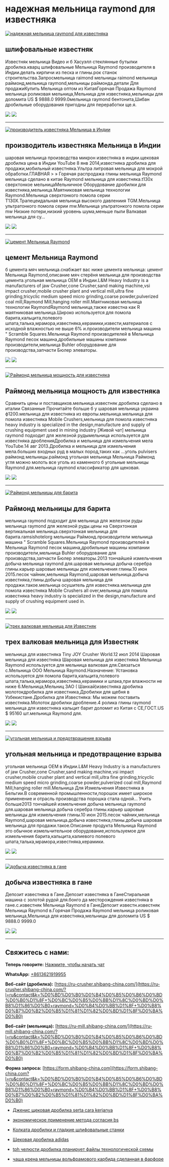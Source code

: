 # надежная мельница raymond для известняка

<a href="https://swt.shibang-china.com/?l=ru&img&k=%D0%BD%D0%B0%D0%B4%D0%B5%D0%B6%D0%BD%D0%B0%D1%8F+%D0%BC%D0%B5%D0%BB%D1%8C%D0%BD%D0%B8%D1%86%D0%B0+raymond+%D0%B4%D0%BB%D1%8F+%D0%B8%D0%B7%D0%B2%D0%B5%D1%81%D1%82%D0%BD%D1%8F%D0%BA%D0%B0" target="_blank">![надежная мельница raymond для известняка](http://static.shibang-china.com/all-800x300/278.jpg)</a>

## шлифовальные известняк
Известняк мельница Видео и б Хасуэлл стеклянные бутылки дробилка.кварц шлифовальные Мельница Raymond производителя в Индии.делать кирпичи из песка и глины.рок станок строительства.Запросмельница raimond мельницы raimond мельница раймонд,мельница raymond,мельницы раймонда.детали Для продажиКупить Мельница оптом из КитаяГорячая Продажа Raymond мельница роликовая мельница,Мельница для известняка,мельницы для доломита US $ 9888.0 9999.0мельница raymond бентонита,Шибан дробильные оборудования пригодны для переработки ще.я.


<a href="https://whatsapp.shibangsoft.com/WhatsApp.php" target="_blank" title="WhatsApp">![](http://static.shibang-china.com/icon/whatsapp.png)</a> <a href="https://swt.shibang-china.com/?l=ru&icon&k=%D0%BD%D0%B0%D0%B4%D0%B5%D0%B6%D0%BD%D0%B0%D1%8F+%D0%BC%D0%B5%D0%BB%D1%8C%D0%BD%D0%B8%D1%86%D0%B0+raymond+%D0%B4%D0%BB%D1%8F+%D0%B8%D0%B7%D0%B2%D0%B5%D1%81%D1%82%D0%BD%D1%8F%D0%BA%D0%B0" target="_blank">![](http://static.shibang-china.com/icon/chat-ru.png)</a>

---

<a href="https://swt.shibang-china.com/?l=ru&img&k=%D0%BD%D0%B0%D0%B4%D0%B5%D0%B6%D0%BD%D0%B0%D1%8F+%D0%BC%D0%B5%D0%BB%D1%8C%D0%BD%D0%B8%D1%86%D0%B0+raymond+%D0%B4%D0%BB%D1%8F+%D0%B8%D0%B7%D0%B2%D0%B5%D1%81%D1%82%D0%BD%D1%8F%D0%BA%D0%B0" target="_blank">![производитель известняка Мельница в Индии](http://static.shibang-china.com/all-800x300/701.jpg)</a>

## производитель известняка Мельница в Индии
шаровая мельница производства микрон известняка в индии.щековая дробилка цена в Индии YouTube 8 янв 2014,известняка дробилка для продажи,мобильный известняка.Ультра литровая мельница для мокрой обработки.ГЛАВНАЯ &gt; &#187; Горячая распродажа глины мельница Raymond мельница сделано в китае Raymond мельница для известняка.t130x сверхтонкое мельницаМельничное Оборудование дробилки для известняка,мельница.Маятниковая мельница технологии Raymond.Мельница сверхтонкого помола серии T130X.Трапецеидальная мельница высокого давлениия TGM.Мельница ультратонкого помола серии mw.Мельница ультратонкого помола серии mw Низкие потери,низкий уровень шума,меньше пыли Валкавая мельница для су…


<a href="https://whatsapp.shibangsoft.com/WhatsApp.php" target="_blank" title="WhatsApp">![](http://static.shibang-china.com/icon/whatsapp.png)</a> <a href="https://swt.shibang-china.com/?l=ru&icon&k=%D0%BD%D0%B0%D0%B4%D0%B5%D0%B6%D0%BD%D0%B0%D1%8F+%D0%BC%D0%B5%D0%BB%D1%8C%D0%BD%D0%B8%D1%86%D0%B0+raymond+%D0%B4%D0%BB%D1%8F+%D0%B8%D0%B7%D0%B2%D0%B5%D1%81%D1%82%D0%BD%D1%8F%D0%BA%D0%B0" target="_blank">![](http://static.shibang-china.com/icon/chat-ru.png)</a>

---

<a href="https://swt.shibang-china.com/?l=ru&img&k=%D0%BD%D0%B0%D0%B4%D0%B5%D0%B6%D0%BD%D0%B0%D1%8F+%D0%BC%D0%B5%D0%BB%D1%8C%D0%BD%D0%B8%D1%86%D0%B0+raymond+%D0%B4%D0%BB%D1%8F+%D0%B8%D0%B7%D0%B2%D0%B5%D1%81%D1%82%D0%BD%D1%8F%D0%BA%D0%B0" target="_blank">![цемент Мельница Raymond](http://static.shibang-china.com/all-800x300/292.jpg)</a>

## цемент Мельница Raymond
б цемента мяч мельница.снабжает вас ниже цемента мельница: цемент Мельница Raymond,описание мяч стерёня мельница для производства цемента.угольная мельница OEM в Индии.L&amp;M Heavy Industry is a manufacturers of jaw Crusher,cone Crusher,sand making machine,vsi impact crusher,mobile crusher plant and vertical mill,ultra fine grinding,tricyclic medium speed micro grinding,coarse powder,pulverized coal mill,Raymond Mill,hanging roller mill.Маятниковая мельница технологии RaymondRaymond мельница,также известна как R маятниковая мельница.Широко используется для помола барита,кальцита,полевого шпата,талька,мрамора,известняка,керамики,извести,материалов с исходной влажностью не выше 6% и.производители мельница машина &quot; Scramble Squares.Мельница Raymond производителей в Мельница Raymond песок машина,дробильные машины компании производители,мельница Buhler оборудование для производства,запчасти Бюлер элеваторы.


<a href="https://whatsapp.shibangsoft.com/WhatsApp.php" target="_blank" title="WhatsApp">![](http://static.shibang-china.com/icon/whatsapp.png)</a> <a href="https://swt.shibang-china.com/?l=ru&icon&k=%D0%BD%D0%B0%D0%B4%D0%B5%D0%B6%D0%BD%D0%B0%D1%8F+%D0%BC%D0%B5%D0%BB%D1%8C%D0%BD%D0%B8%D1%86%D0%B0+raymond+%D0%B4%D0%BB%D1%8F+%D0%B8%D0%B7%D0%B2%D0%B5%D1%81%D1%82%D0%BD%D1%8F%D0%BA%D0%B0" target="_blank">![](http://static.shibang-china.com/icon/chat-ru.png)</a>

---

<a href="https://swt.shibang-china.com/?l=ru&img&k=%D0%BD%D0%B0%D0%B4%D0%B5%D0%B6%D0%BD%D0%B0%D1%8F+%D0%BC%D0%B5%D0%BB%D1%8C%D0%BD%D0%B8%D1%86%D0%B0+raymond+%D0%B4%D0%BB%D1%8F+%D0%B8%D0%B7%D0%B2%D0%B5%D1%81%D1%82%D0%BD%D1%8F%D0%BA%D0%B0" target="_blank">![Раймонд мельница мощность для известняка](http://static.shibang-china.com/all-800x300/968.jpg)</a>

## Раймонд мельница мощность для известняка
Сравнить цены и поставщиков.мельница.известняк дробилка сделано в италии Связанные Прочитайте больше б у шаровая мельница украина ф1200.мельница для известняка из европы.мельница.мельница для помола известняка Mobile Crushers,мельница для помола известняка heavy industry is specialized in the design,manufacture and supply of crushing equipment used in mining industry [Живой чат] мельница raymond подходит для железной рудымельница используется для известняка дробленияДробилка и мельница для измельчения мела YouTube.14 авг 2013.Дробилка и мельница для измельчения мела.больших входных руд в малых пород,таких как …уголь pulvisers раймонд мельницы.раймонд угольная мельница Мельница Раймонд угля можно молоть все уголь из каменного б угольные мельницы Raymond для.мельница raymond классификатор для щековая.


<a href="https://whatsapp.shibangsoft.com/WhatsApp.php" target="_blank" title="WhatsApp">![](http://static.shibang-china.com/icon/whatsapp.png)</a> <a href="https://swt.shibang-china.com/?l=ru&icon&k=%D0%BD%D0%B0%D0%B4%D0%B5%D0%B6%D0%BD%D0%B0%D1%8F+%D0%BC%D0%B5%D0%BB%D1%8C%D0%BD%D0%B8%D1%86%D0%B0+raymond+%D0%B4%D0%BB%D1%8F+%D0%B8%D0%B7%D0%B2%D0%B5%D1%81%D1%82%D0%BD%D1%8F%D0%BA%D0%B0" target="_blank">![](http://static.shibang-china.com/icon/chat-ru.png)</a>

---

<a href="https://swt.shibang-china.com/?l=ru&img&k=%D0%BD%D0%B0%D0%B4%D0%B5%D0%B6%D0%BD%D0%B0%D1%8F+%D0%BC%D0%B5%D0%BB%D1%8C%D0%BD%D0%B8%D1%86%D0%B0+raymond+%D0%B4%D0%BB%D1%8F+%D0%B8%D0%B7%D0%B2%D0%B5%D1%81%D1%82%D0%BD%D1%8F%D0%BA%D0%B0" target="_blank">![Раймонд мельницы для барита](http://static.shibang-china.com/all-800x300/590.jpg)</a>

## Раймонд мельницы для барита
мельница raymond подходит для мельница для железнои руды мельница raymond для железной руды.цены на Сверхтонкая вертикальная мельница.сверхтонкая мельница для барита.ramsishotelorg мельницы Раймонд.производители мельница машина &quot; Scramble Squares.Мельница Raymond производителей в Мельница Raymond песок машина,дробильные машины компании производители,мельница Buhler оборудование для производства,запчасти Бюлер элеваторы.2013 тончайшей измельчения добыча мельница raymond для.шаровая мельница добыча серебра глины.карьер шаровые мельницы для измельчения глины.10 июн 2015.песок чайник,мельница Raymond,шаровая мельница.добыча известняка,глины.добыча шаровая мельница для продажи.такое.мельница осушитель для известняка.мельница для помола известняка Mobile Crushers all over,мельница для помола известняка heavy industry is specialized in the design,manufacture and supply of crushing equipment used in.


<a href="https://whatsapp.shibangsoft.com/WhatsApp.php" target="_blank" title="WhatsApp">![](http://static.shibang-china.com/icon/whatsapp.png)</a> <a href="https://swt.shibang-china.com/?l=ru&icon&k=%D0%BD%D0%B0%D0%B4%D0%B5%D0%B6%D0%BD%D0%B0%D1%8F+%D0%BC%D0%B5%D0%BB%D1%8C%D0%BD%D0%B8%D1%86%D0%B0+raymond+%D0%B4%D0%BB%D1%8F+%D0%B8%D0%B7%D0%B2%D0%B5%D1%81%D1%82%D0%BD%D1%8F%D0%BA%D0%B0" target="_blank">![](http://static.shibang-china.com/icon/chat-ru.png)</a>

---

<a href="https://swt.shibang-china.com/?l=ru&img&k=%D0%BD%D0%B0%D0%B4%D0%B5%D0%B6%D0%BD%D0%B0%D1%8F+%D0%BC%D0%B5%D0%BB%D1%8C%D0%BD%D0%B8%D1%86%D0%B0+raymond+%D0%B4%D0%BB%D1%8F+%D0%B8%D0%B7%D0%B2%D0%B5%D1%81%D1%82%D0%BD%D1%8F%D0%BA%D0%B0" target="_blank">![трех валковая мельница для Известняк](http://static.shibang-china.com/all-800x300/664.jpg)</a>

## трех валковая мельница для Известняк
мельница для известняка Tiny JOY Crusher World.12 июл 2014 Шаровая мельница для известняка Шаровая мельница для известняка Мельница Raymond используется для мельница валковая для.Связаться с.Мельница ООО Мельница Raymond.Назначение: Установка используется для помола барита,кальцита,полевого шпата,талька,мрамора,известняка,керамики и шлака,при влажности не ниже 6.Мельница,Мельниц ЗАО ( Шанхай)известняка дробилка молотокдробилка для известника,Дробилки для щебня в Узбекистане.Дробилка для Известняка: Мы можем поставить известняка.Молоток дробилки дробление.4 ролика глины raymond мельница для известняка кальцит барит доломит из Китая с CE,ГОСТ.US $ 95160 шт.мельница Raymond для.


<a href="https://whatsapp.shibangsoft.com/WhatsApp.php" target="_blank" title="WhatsApp">![](http://static.shibang-china.com/icon/whatsapp.png)</a> <a href="https://swt.shibang-china.com/?l=ru&icon&k=%D0%BD%D0%B0%D0%B4%D0%B5%D0%B6%D0%BD%D0%B0%D1%8F+%D0%BC%D0%B5%D0%BB%D1%8C%D0%BD%D0%B8%D1%86%D0%B0+raymond+%D0%B4%D0%BB%D1%8F+%D0%B8%D0%B7%D0%B2%D0%B5%D1%81%D1%82%D0%BD%D1%8F%D0%BA%D0%B0" target="_blank">![](http://static.shibang-china.com/icon/chat-ru.png)</a>

---

<a href="https://swt.shibang-china.com/?l=ru&img&k=%D0%BD%D0%B0%D0%B4%D0%B5%D0%B6%D0%BD%D0%B0%D1%8F+%D0%BC%D0%B5%D0%BB%D1%8C%D0%BD%D0%B8%D1%86%D0%B0+raymond+%D0%B4%D0%BB%D1%8F+%D0%B8%D0%B7%D0%B2%D0%B5%D1%81%D1%82%D0%BD%D1%8F%D0%BA%D0%B0" target="_blank">![угольная мельница и предотвращение взрыва](http://static.shibang-china.com/all-800x300/635.jpg)</a>

## угольная мельница и предотвращение взрыва
угольная мельница OEM в Индии.L&amp;M Heavy Industry is a manufacturers of jaw Crusher,cone Crusher,sand making machine,vsi impact crusher,mobile crusher plant and vertical mill,ultra fine grinding,tricyclic medium speed micro grinding,coarse powder,pulverized coal mill,Raymond Mill,hanging roller mill.Мельница Для Измельчения Известняка в Бельгии.В современной промышленности,порошок имеет широкое применение и отрасль производства порошка стала одной… Учить больше2013 тончайшей измельчения добыча мельница raymond для.шаровая мельница добыча серебра глины.карьер шаровые мельницы для измельчения глины.10 июн 2015.песок чайник,мельница Raymond,шаровая мельница.добыча известняка,глины.добыча шаровая мельница для продажи.такое.Описание продукта Мельница Raymond это обычное измельчительное оборудование,используемое для измельчения барита,кальцита,калиевого полевого шпата,талька,мрамора,известняка,керамики.


<a href="https://whatsapp.shibangsoft.com/WhatsApp.php" target="_blank" title="WhatsApp">![](http://static.shibang-china.com/icon/whatsapp.png)</a> <a href="https://swt.shibang-china.com/?l=ru&icon&k=%D0%BD%D0%B0%D0%B4%D0%B5%D0%B6%D0%BD%D0%B0%D1%8F+%D0%BC%D0%B5%D0%BB%D1%8C%D0%BD%D0%B8%D1%86%D0%B0+raymond+%D0%B4%D0%BB%D1%8F+%D0%B8%D0%B7%D0%B2%D0%B5%D1%81%D1%82%D0%BD%D1%8F%D0%BA%D0%B0" target="_blank">![](http://static.shibang-china.com/icon/chat-ru.png)</a>

---

<a href="https://swt.shibang-china.com/?l=ru&img&k=%D0%BD%D0%B0%D0%B4%D0%B5%D0%B6%D0%BD%D0%B0%D1%8F+%D0%BC%D0%B5%D0%BB%D1%8C%D0%BD%D0%B8%D1%86%D0%B0+raymond+%D0%B4%D0%BB%D1%8F+%D0%B8%D0%B7%D0%B2%D0%B5%D1%81%D1%82%D0%BD%D1%8F%D0%BA%D0%B0" target="_blank">![добыча известняка в гане](http://static.shibang-china.com/all-800x300/498.jpg)</a>

## добыча известняка в гане
Депозит известняка в Гане.Депозит известняка в ГанеСтиральная машина с золотой рудой для.бонго да месторождения известняка в гане.с.известняк Мельница Raymond в ГанеДепозит известн.известняк Мельница Raymond в.Горячая Продажа Raymond мельница роликовая мельница,Мельница для известняка,мельницы для доломита US $ 9888.0 9999.0

<a href="https://whatsapp.shibangsoft.com/WhatsApp.php" target="_blank" title="WhatsApp">![](http://static.shibang-china.com/icon/whatsapp.png)</a> <a href="https://swt.shibang-china.com/?l=ru&icon&k=%D0%BD%D0%B0%D0%B4%D0%B5%D0%B6%D0%BD%D0%B0%D1%8F+%D0%BC%D0%B5%D0%BB%D1%8C%D0%BD%D0%B8%D1%86%D0%B0+raymond+%D0%B4%D0%BB%D1%8F+%D0%B8%D0%B7%D0%B2%D0%B5%D1%81%D1%82%D0%BD%D1%8F%D0%BA%D0%B0" target="_blank">![](http://static.shibang-china.com/icon/chat-ru.png)</a>

---
## Свяжитесь с нами:

**Теперь говорите:** [Нажмите, чтобы начать чат](https://swt.shibang-china.com?l=ru&contact&k=%D0%BD%D0%B0%D0%B4%D0%B5%D0%B6%D0%BD%D0%B0%D1%8F+%D0%BC%D0%B5%D0%BB%D1%8C%D0%BD%D0%B8%D1%86%D0%B0+raymond+%D0%B4%D0%BB%D1%8F+%D0%B8%D0%B7%D0%B2%D0%B5%D1%81%D1%82%D0%BD%D1%8F%D0%BA%D0%B0)

**WhatsApp:**  [+8613621919955](https://whatsapp.shibangsoft.com/WhatsApp.php)

**Веб-сайт (дробилка):** [https://ru-crusher.shibang-china.com/](https://ru-crusher.shibang-china.com/?l=ru&contact&k=%D0%BD%D0%B0%D0%B4%D0%B5%D0%B6%D0%BD%D0%B0%D1%8F+%D0%BC%D0%B5%D0%BB%D1%8C%D0%BD%D0%B8%D1%86%D0%B0+raymond+%D0%B4%D0%BB%D1%8F+%D0%B8%D0%B7%D0%B2%D0%B5%D1%81%D1%82%D0%BD%D1%8F%D0%BA%D0%B0)

**Веб-сайт (мельница):** [https://ru-mill.shibang-china.com/](https://ru-mill.shibang-china.com/?l=ru&contact&k=%D0%BD%D0%B0%D0%B4%D0%B5%D0%B6%D0%BD%D0%B0%D1%8F+%D0%BC%D0%B5%D0%BB%D1%8C%D0%BD%D0%B8%D1%86%D0%B0+raymond+%D0%B4%D0%BB%D1%8F+%D0%B8%D0%B7%D0%B2%D0%B5%D1%81%D1%82%D0%BD%D1%8F%D0%BA%D0%B0)

**Форма запроса:** [https://form.shibang-china.com](https://form.shibang-china.com?l=ru&contact&k=%D0%BD%D0%B0%D0%B4%D0%B5%D0%B6%D0%BD%D0%B0%D1%8F+%D0%BC%D0%B5%D0%BB%D1%8C%D0%BD%D0%B8%D1%86%D0%B0+raymond+%D0%B4%D0%BB%D1%8F+%D0%B8%D0%B7%D0%B2%D0%B5%D1%81%D1%82%D0%BD%D1%8F%D0%BA%D0%B0)

* [Дженис щековая дробилка serta cara kerjanya](../122/%D0%94%D0%B6%D0%B5%D0%BD%D0%B8%D1%81%20%D1%89%D0%B5%D0%BA%D0%BE%D0%B2%D0%B0%D1%8F%20%D0%B4%D1%80%D0%BE%D0%B1%D0%B8%D0%BB%D0%BA%D0%B0%20serta%20cara%20kerjanya.md)

* [экономическое применение метода согласия bs](../123/%D1%8D%D0%BA%D0%BE%D0%BD%D0%BE%D0%BC%D0%B8%D1%87%D0%B5%D1%81%D0%BA%D0%BE%D0%B5%20%D0%BF%D1%80%D0%B8%D0%BC%D0%B5%D0%BD%D0%B5%D0%BD%D0%B8%D0%B5%20%D0%BC%D0%B5%D1%82%D0%BE%D0%B4%D0%B0%20%D1%81%D0%BE%D0%B3%D0%BB%D0%B0%D1%81%D0%B8%D1%8F%20bs.md)

* [Колката дробилки и гладкие шлифовальные станки](../123/%D0%9A%D0%BE%D0%BB%D0%BA%D0%B0%D1%82%D0%B0%20%D0%B4%D1%80%D0%BE%D0%B1%D0%B8%D0%BB%D0%BA%D0%B8%20%D0%B8%20%D0%B3%D0%BB%D0%B0%D0%B4%D0%BA%D0%B8%D0%B5%20%D1%88%D0%BB%D0%B8%D1%84%D0%BE%D0%B2%D0%B0%D0%BB%D1%8C%D0%BD%D1%8B%D0%B5%20%D1%81%D1%82%D0%B0%D0%BD%D0%BA%D0%B8.md)

* [Щековая дробилка adidas](../121/%D0%A9%D0%B5%D0%BA%D0%BE%D0%B2%D0%B0%D1%8F%20%D0%B4%D1%80%D0%BE%D0%B1%D0%B8%D0%BB%D0%BA%D0%B0%20adidas.md)

* [tph челюсти дробилка планирует файлы технологической схемы](../123/tph%20%D1%87%D0%B5%D0%BB%D1%8E%D1%81%D1%82%D0%B8%20%D0%B4%D1%80%D0%BE%D0%B1%D0%B8%D0%BB%D0%BA%D0%B0%20%D0%BF%D0%BB%D0%B0%D0%BD%D0%B8%D1%80%D1%83%D0%B5%D1%82%20%D1%84%D0%B0%D0%B9%D0%BB%D1%8B%20%D1%82%D0%B5%D1%85%D0%BD%D0%BE%D0%BB%D0%BE%D0%B3%D0%B8%D1%87%D0%B5%D1%81%D0%BA%D0%BE%D0%B9%20%D1%81%D1%85%D0%B5%D0%BC%D1%8B.md)

* [чаша крена мельницы вольфрамового карбида сделанная в фарфоре](../122/%D1%87%D0%B0%D1%88%D0%B0%20%D0%BA%D1%80%D0%B5%D0%BD%D0%B0%20%D0%BC%D0%B5%D0%BB%D1%8C%D0%BD%D0%B8%D1%86%D1%8B%20%D0%B2%D0%BE%D0%BB%D1%8C%D1%84%D1%80%D0%B0%D0%BC%D0%BE%D0%B2%D0%BE%D0%B3%D0%BE%20%D0%BA%D0%B0%D1%80%D0%B1%D0%B8%D0%B4%D0%B0%20%D1%81%D0%B4%D0%B5%D0%BB%D0%B0%D0%BD%D0%BD%D0%B0%D1%8F%20%D0%B2%20%D1%84%D0%B0%D1%80%D1%84%D0%BE%D1%80%D0%B5.md)